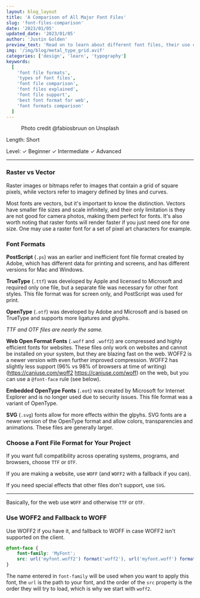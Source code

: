 ```yaml
---
layout: blog_layout
title: 'A Comparison of All Major Font Files'
slug: 'font-files-comparison'
date: '2023/01/05'
updated_date: '2023/01/05'
author: 'Justin Golden'
preview_text: 'Read on to learn about different font files, their use cases, capabilities, performance, and support.'
img: '/img/blog/metal_type_grid.avif'
categories: ['design', 'learn', 'typography']
keywords:
  [
    'font file formats',
    'types of font files',
    'font file comparison',
    'font files explained',
    'font file support',
    'best font format for web',
    'font formats comparison'
  ]
---
```


<figure>
  <picture>
    <source type="image/avif" srcset="/img/blog/metal_type_grid.avif" alt="">
    <img src="/img/blog/metal_type_grid.jpg" alt="">
  </picture>
  <figcaption>Photo credit @fabiosbruun on Unsplash</figcaption>
</figure>

Length: Short

Level: ✓ Beginner ✓ Intermediate ✓ Advanced

---

### Raster vs Vector

Raster images or bitmaps refer to images that contain a grid of square pixels, while vectors refer to imagery defined by lines and curves.

Most fonts are vectors, but it's important to know the distinction. Vectors have smaller file sizes and scale infinitely, and their only limitation is they are not good for camera photos, making them perfect for fonts. It's also worth noting that raster fonts will render faster if you just need one for one size. One may use a raster font for a set of pixel art characters for example.

### Font Formats

**PostScript** (`.ps`) was an earlier and inefficient font file format created by Adobe, which has different data for printing and screens, and has different versions for Mac and Windows.

**TrueType** (`.ttf`) was developed by Apple and licensed to Microsoft and required only one file, but a separate file was necessary for other font styles. This file format was for screen only, and PostScript was used for print.

**OpenType** (`.otf`) was developed by Adobe and Microsoft and is based on TrueType and supports more ligatures and glyphs.

_TTF and OTF files are nearly the same._

**Web Open Format Fonts** (`.woff` and `.woff2`) are compressed and highly efficient fonts for websites. These files only work on websites and cannot be installed on your system, but they are blazing fast on the web. WOFF2 is a newer version with even further improved compression. WOFF2 has slightly less support (96% vs 98% of browsers at time of writing) (https://caniuse.com/woff2 https://caniuse.com/woff) on the web, but you can use a `@font-face` rule (see below).

**Embedded OpenType Fonts** (`.eot`) was created by Microsoft for Internet Explorer and is no longer used due to security issues. This file format was a variant of OpenType.

**SVG** (`.svg`) fonts allow for more effects within the glpyhs. SVG fonts are a newer version of the OpenType format and allow colors, transparencies and animations. These files are generally larger.

### Choose a Font File Format for Your Project

If you want full compatibility across operating systems, programs, and browsers, choose `TTF` or `OTF`.

If you are making a website, use `WOFF` (and `WOFF2` with a fallback if you can).

If you need special effects that other files don't support, use `SVG`.

---

Basically, for the web use `WOFF` and otherwise `TTF` or `OTF`.

### Use WOFF2 and Fallback to WOFF

Use WOFF2 if you have it, and fallback to WOFF in case WOFF2 isn't supported on the client.

```css
@font-face {
	font-family: 'MyFont';
	src: url('myfont.woff2') format('woff2'), url('myfont.woff') format('woff');
}
```

The name entered in `font-family` will be used when you want to apply this font, the `url` is the path to your font, and the order of the `src` property is the order they will try to load, which is why we start with `woff2`.
